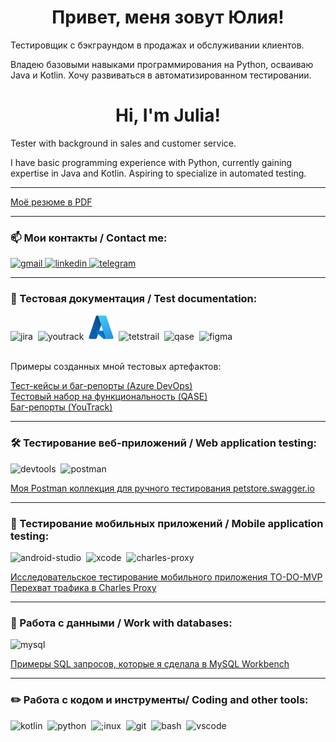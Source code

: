 <h1 align="center">Привет, меня зовут Юлия! </h1>
Тестировщик с бэкграундом в продажах и обслуживании клиентов.  

Владею базовыми навыками программирования на Python, осваиваю Java и Kotlin. Хочу развиваться в автоматизированном тестировании.

<h1 align="center">Hi, I'm Julia! </h1>
Tester with background in sales and customer service.  

I have basic programming experience with Python, currently gaining expertise in Java and Kotlin. Aspiring to specialize in automated testing.

---

[Моë резюме в PDF](https://github.com/juuliadidenko/julia_didenko_qa_engineer-resume) 

---

### 📫 Мои контакты / Contact me:


  <div id="badges">
    <a href="mailto:iuliia.didenko@gmail.com">
      <img src="https://www.svgrepo.com/show/452213/gmail.svg" width="40" height="40" alt="gmail" />
    </a>
    <a href="https://www.linkedin.com/in/julia-didenko/" target="_blank">
      <img src="https://cdn-icons-png.flaticon.com/512/2504/2504799.png" width="40" height="40" alt="linkedin" />
    </a>
    <a href="https://t.me/julia_karhu" target="_blank">
      <img src="https://cdn-icons-png.flaticon.com/512/2111/2111646.png" width="40" height="40" alt="telegram" />
    </a>
  </div>

---
### 📁 Тестовая документация / Test documentation:

<div>
  <img src="https://cdn.jsdelivr.net/gh/devicons/devicon/icons/jira/jira-original.svg" title="jira" alt="jira" width="40" height="40"/>&nbsp
  <img src="https://upload.wikimedia.org/wikipedia/commons/thumb/8/8d/YouTrack_Icon.svg/1024px-YouTrack_Icon.svg.png?20200803082248" title="youtrack" alt="youtrack" width="40" height="40"/>&nbsp
   <img src="https://raw.githubusercontent.com/devicons/devicon/55609aa5bd817ff167afce0d965585c92040787a/icons/azure/azure-original.svg" title="youtrack" alt="azure" width="40" height="40"/>&nbsp
  <img src="https://codahosted.io/packs/21236/unversioned/assets/LOGO/ba1091c59bab89cd2fd0f289622731fe16113d7b00905abe64759c313a4b73b76c1b0426076ed76cb74752234c734131df46992d5b8b48fc13e264240e4f7119f736cfeb64df36ded54b5cbf6198b9cadedf18dd0cac5c7dbcd16e6336c29363cd1292ba" title="testrail" alt="tetstrail" width="40" height="40"/>&nbsp
  <!-- <img src="https://docs.testit.software/images/testit_logo_icon.png" title="test-it" alt="test-it" width="40" height="40"/>&nbsp -->
  <img src="https://luna1.co/eb0187.png" title="qase" alt="qase" width="40" height="40"/>&nbsp
  <img src="https://cdn.jsdelivr.net/gh/devicons/devicon/icons/figma/figma-original.svg" title="figma" alt="figma" width="40" height="40"/>&nbsp
</div>  
<br>

Примеры созданных мной тестовых артефактов:
<!-- [Баг-репорты, созданные в Jira]()   -->
[Тест-кейсы и баг-репорты (Azure DevOps)](https://github.com/juuliadidenko/aliexpress_testing)  
[Тестовый набор на функциональность (QASE)](https://github.com/juuliadidenko/mobile_app_testing/blob/main/TO-DO%20test%20cases.pdf)  
[Баг-репорты (YouTrack)](https://github.com/juuliadidenko/mobile_app_testing/blob/main/to_do_mvp_youtrack_bugreports.pdf)

---

### 🛠 Тестирование веб-приложений / Web application testing:

<div>
  <img src="https://d33wubrfki0l68.cloudfront.net/38b5c953a4667366685d55db55d057c86db1fc54/a0fdc/static/acae6b24d940347661ca901ea07f47c1/chrome-dev-logo-icon.png" title="devtools" alt="devtools" width="40" height="40"/>&nbsp
  <img src="https://seeklogo.com/images/P/postman-logo-0087CA0D15-seeklogo.com.png" title="postman" alt="postman" width="40" height="40"/>&nbsp
<!-- <img src="https://static0.smartbear.co/smartbearbrand/media/images/home/soapui-icon.svg" title="soapui" alt="soapui" width="40" height="40"/>&nbsp  -->

</div>

<!-- [Обнаружение багов фронтенда сайта с помощью DevTools]() -->
[Моя Postman коллекция для ручного тестирования petstore.swagger.io](https://www.postman.com/julia-didenko/workspace/my-workspace/collection/24006078-7fd6879b-272d-4286-be9f-98227f51748c?ctx=info)

---

### 📱 Тестирование мобильных приложений / Mobile application testing:

<div>
  <img src="https://cdn.jsdelivr.net/gh/devicons/devicon/icons/androidstudio/androidstudio-original.svg" title="android-studio" alt="android-studio" width="40" height="40"/>&nbsp
  <img src="https://cdn.jsdelivr.net/gh/devicons/devicon/icons/xcode/xcode-original.svg" title="xcode" alt="xcode" width="40" height="40"/>&nbsp
  <img src="https://cdn.icon-icons.com/icons2/3053/PNG/512/charles_proxy_macos_bigsur_icon_190302.png" title="charles-proxy" alt="charles-proxy" width="40" height="40"/>&nbsp
  <!-- <img src="https://www.megaleechers.com/storage/Fiddler-Everywhere-Icon.png" title="fiddler" alt="fiddler" width="40" height="40"/>&nbsp
  <img src="https://pbs.twimg.com/profile_images/1589614420766126080/slAIVDtr_400x400.jpg" title="proxyman" alt="proxyman" width="40" height="40"/>&nbsp -->
</div>

[Исследовательское тестирование мобильного приложения TO-DO-MVP](https://github.com/juuliadidenko/mobile_app_testing)  
[Перехват трафика в Charles Proxy](https://github.com/juuliadidenko/charles_proxy_assignment)

---


### 💾 Работа с данными / Work with databases:

<div>
  <img src="https://cdn.jsdelivr.net/gh/devicons/devicon/icons/mysql/mysql-original.svg" title="mysql" alt="mysql" width="40" height="40"/>&nbsp
  <!-- <img src="https://cdn.jsdelivr.net/gh/devicons/devicon/icons/mongodb/mongodb-original.svg" title="mongodb" alt="mongodb" width="40" height="40"/>&nbsp -->
</div>

[Примеры SQL запросов, которые я сделала в MySQL Workbench](https://github.com/juuliadidenko/sql_home_assignment)

---

### ✏️ Работа с кодом и инструменты/ Coding and other tools:

<div>
  <img src="https://cdn.jsdelivr.net/gh/devicons/devicon/icons/kotlin/kotlin-original.svg" title="kotlin" alt="kotlin" width="40" height="40"/>&nbsp
  <img src="https://cdn.jsdelivr.net/gh/devicons/devicon/icons/python/python-original.svg" title="python" alt="python" width="40" height="40"/>&nbsp
  <img src="https://www.svgrepo.com/show/452054/linux.svg" title="linux" alt=";inux" width="40" height="40"/>&nbsp
  <img src="https://cdn.jsdelivr.net/gh/devicons/devicon/icons/git/git-original.svg" title="git" alt="git" width="40" height="40"/>&nbsp
  <img src="https://upload.wikimedia.org/wikipedia/commons/thumb/4/4b/Bash_Logo_Colored.svg/1024px-Bash_Logo_Colored.svg.png?20180723054350" title="bash" alt="bash" width="40" height="40"/>&nbsp
  <img src="https://cdn.jsdelivr.net/gh/devicons/devicon/icons/vscode/vscode-original.svg" title="vscode" alt="vscode" width="40" height="40"/>&nbsp
  
</div>
